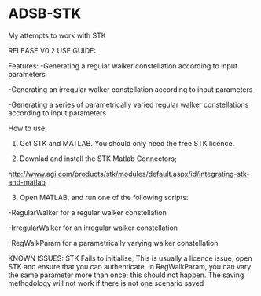 # ADSB-STK
My attempts to work with STK

RELEASE V0.2 USE GUIDE:

Features:
-Generating a regular walker constellation according to input parameters

-Generating an irregular walker constellation according to input parameters

-Generating a series of parametrically varied regular walker constellations according to input parameters


How to use:

1) Get STK and MATLAB. You should only need the free STK licence.

2) Downlad and install the STK Matlab Connectors;

http://www.agi.com/products/stk/modules/default.aspx/id/integrating-stk-and-matlab

3) Open MATLAB, and run one of the following scripts:

  -RegularWalker for a regular walker constellation
  
  -IrregularWalker for an irregular walker constellation
  
  -RegWalkParam for a parametrically varying walker constellation
  
KNOWN ISSUES:
STK Fails to initialise; This is usually a licence issue, open STK and ensure that you can authenticate.
In RegWalkParam, you can vary the same parameter more than once; this should not happen.
The saving methodology will not work if there is not one scenario saved
